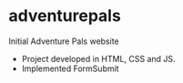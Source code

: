 # adventurepals
Initial Adventure Pals website

- Project developed in HTML, CSS and JS.
- Implemented FormSubmit
